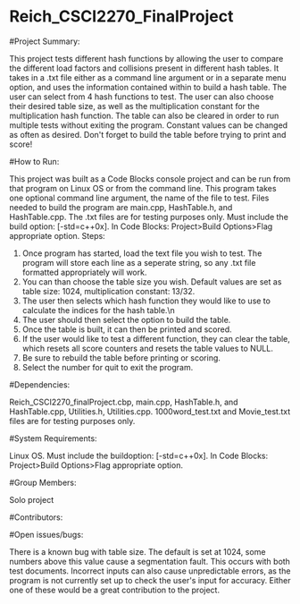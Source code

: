 # Reich_CSCI2270_FinalProject

#Project Summary:

This project tests different hash functions by allowing the user to compare the different load factors and collisions present in different hash tables.  It takes in a .txt file either as a command line argument or in a separate menu option, and uses the information contained within to build a hash table.  The user can select from 4 hash functions to test.  The user can also choose their desired table size, as well as the multiplication constant for the multiplication hash function.  The table can also be cleared in order to run multiple tests without exiting the program.  Constant values can be changed as often as desired.
Don't forget to build the table before trying to print and score!

#How to Run:

This project was built as a Code Blocks console project and can be run from that program on Linux OS or from the command line.  This program takes one optional command line argument, the name of the file to test. Files needed to build the program are main.cpp, HashTable.h, and HashTable.cpp.  The .txt files are for testing purposes only.
Must include the build option: [-std=c++0x].  In Code Blocks: Project>Build Options>Flag appropriate option.
Steps:
1. Once program has started, load the text file you wish to test. The program will store each line as a seperate string, so any .txt file formatted appropriately will work.
2. You can than choose the table size you wish. Default values are set as table size: 1024, multiplication constant: 13/32.
3. The user then selects which hash function they would like to use to calculate the indices for the hash table.\n
4. The user should then select the option to build the table.
5. Once the table is built, it can then be printed and scored.
6. If the user would like to test a different function, they can clear the table, which resets all score counters and resets the table values to NULL.
7. Be sure to rebuild the table before printing or scoring.
8. Select the number for quit to exit the program.

#Dependencies:

Reich_CSCI2270_finalProject.cbp, main.cpp, HashTable.h, and HashTable.cpp, Utilities.h, Utilities.cpp.  1000word_test.txt and Movie_test.txt files are for testing purposes only.  

#System Requirements:

Linux OS. Must include the buildoption: [-std=c++0x].  In Code Blocks: Project>Build Options>Flag appropriate option.

#Group Members:

Solo project

#Contributors:

#Open issues/bugs:

There is a known bug with table size. The default is set at 1024, some numbers above this value cause a segmentation fault.  This occurs with both test documents.
Incorrect inputs can also cause unpredictable errors, as the program is not currently set up to check the 
user's input for accuracy.
Either one of these would be a great contribution to the project.

